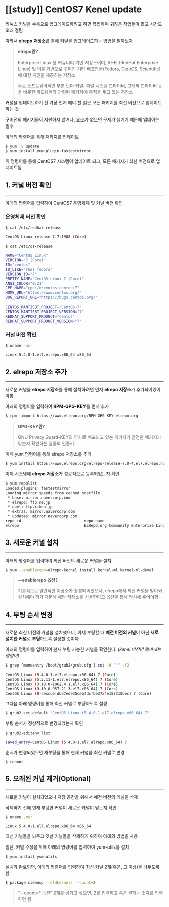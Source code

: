 [[study]]
CentOS7 Kenel update
=======================================

리눅스 커널을 수동으로 업그레이드하려고 하면 복잡하며 귀찮은 작업들이 많고 시간도 오래 걸림

따라서 **elrepo** **저장소**를 통해 커널을 업그레이드하는 방법을 알아보자

> **elrepo란?**
>
> Enterprise Linux 용 커뮤니티 기반 저장소이며, RHEL(RedHat Enterprise Linux) 및 이를 기반으로 꾸며진 기타 배포판들(Fedora, CentOS, Scientific)에 대한 지원을 제공하는 저장소  
 > 
> 주로 소프트웨어적인 부분 보다 커널, 파일 시스템 드라이버, 그래픽 드라이버 등을 비롯한 하드웨어와 관련된 패키지에 중점을 두고 있는 저장소

커널을 업데이트하기 전 가장 먼저 해야 할 일은 모든 패키지를 최신 버전으로 업데이트하는 것

구버전의 패키지들이 지원하지 않거나, 요소가 없으면 문제가 생기기 때문에 업데이는 필수

아래의 명령어를 통해 패키지를 업데이트

```bash
$ yum -y update
$ yum install yum-plugin-fastestmirror
```

위 명령어를 통해 CentOS7 시스템이 업데이트 되고, 모든 패키지가 최신 버전으로 업데이트됨

## 1. 커널 버전 확인
-----------------------

아래의 명령어를 입력하여 CentOS7 운영체제 및 커널 버전 확인

### 운영체제 버전 확인
```bash
$ cat /etc/redhat-release

CentOS Linux release 7.7.1908 (Core)
```

```bash
$ cat /etc/os-release
 
NAME="CentOS Linux"
VERSION="7 (Core)"
ID="centos"
ID_LIKE="rhel fedora"
VERSION_ID="7"
PRETTY_NAME="CentOS Linux 7 (Core)"
ANSI_COLOR="0;31"
CPE_NAME="cpe:/o:centos:centos:7"
HOME_URL="https://www.centos.org/"
BUG_REPORT_URL="https://bugs.centos.org/"
 
CENTOS_MANTISBT_PROJECT="CentOS-7"
CENTOS_MANTISBT_PROJECT_VERSION="7"
REDHAT_SUPPORT_PRODUCT="centos"
REDHAT_SUPPORT_PRODUCT_VERSION="7"
```


### 커널 버전 확인
```bash
$ uname -msr

Linux 5.4.0-1.el7.elrepo.x86_64 x86_64
```


## 2. elrepo 저장소 추가
------------------------------------------
새로운 커널을 **elrepo 저장소**를 통해 설치하려면 먼저 **elrepo 저장소**가 추가되어있어야함

아래의 명령어를 입력하여 **RPM-GPG-KEY**를 먼저 추가
```bash
$ rpm —import https://www.elrepo.org/RPM-GPG-KEY-elrepo.org
```
> **GPG-KEY란?**
>
> GNU Privacy Guard-KEY의 약자로 배포되고 있는 패키지가 안전한 패키지가 맞는지 확인하는 일종의 인증키

이제 yum 명령어를 통해 elrepo 저장소를 추가

```bash
$ yum install https://www.elrepo.org/elrepo-release-7.0-4.el7.elrepo.noarch.rpm
```

이제 시스템에 **elrepo 저장소**가 성공적으로 등록되었는지 확인

```bash
$ yum repolist
Loaded plugins: fastestmirror
Loading mirror speeds from cached hostfile
 * base: mirror.navercorp.com
 * elrepo: ftp.ne.jp
 * epel: ftp.riken.jp
 * extras: mirror.navercorp.com
 * updates: mirror.navercorp.com
repo id                            repo name                                                              status                                   base/7/x86_64                      CentOS-7 - Base                                                        10,072      
elrepo                             ELRepo.org Community Enterprise Linux Repository - el7                    150           epel/x86_64                        Extra Packages for Enterprise Linux 7 - x86_64                         13,758        extras/7/x86_64                    CentOS-7 - Extras                                                         512    updates/7/x86_64                   CentOS-7 - Updates                                                      4,135       repolist: 28,627
```


## 3. 새로운 커널 설치
-----------------------
아래의 명령어를 입력하여 최신 버전의 새로운 커널을 설치
```bash
$ yum --enablerepo=elrepo-kernel install kernel-ml kernel-ml-devel
```
> **--enablerepo 옵션?**
>
> 기본적으로 일반적인 저장소가 활성되어있으나, elrepo에서 최신 커널을 받아와 설치해야 하기 때문에 해당 저장소를 사용한다고 옵션을 통해 명시해 주어야함




## 4. 부팅 순서 변경
---------------------
새로운 최신 버전의 커널을 설치했으니, 이제 부팅할 때 **예전 버전의 커널**이 아닌 **새로 설치한 커널**로 **부팅**하도록 설정할 것이다.

아래의 명령어를 입력하여 현재 부팅 가능한 커널을 확인한다. *(kenel 버전만 뽑아내는 명령어)*

```bash
$ grep ^menuentry /boot/grub2/grub.cfg | cut -d "'" -f2
 
CentOS Linux (5.4.0-1.el7.elrepo.x86_64) 7 (Core)
CentOS Linux (5.3.11-1.el7.elrepo.x86_64) 7 (Core)
CentOS Linux (3.10.0-1062.4.1.el7.x86_64) 7 (Core)
CentOS Linux (3.10.0-957.21.3.el7.x86_64) 7 (Core)
CentOS Linux (0-rescue-db37ede35ceb4dcfbe37a4e157315bec) 7 (Core)

```

그다음 아래 명령어를 통해 최신 커널로 부팅하도록 설정

```bash
$ grub2-set-default "CentOS Linux (5.4.0-1.el7.elrepo.x86_64) 7"
```

부팅 순서가 정상적으로 변경되었는지 확인

```bash
$ grub2-editenv list

saved_entry=CentOS Linux (5.4.0-1.el7.elrepo.x86_64) 7
```

순서가 변경되었으면 재부팅을 통해 현재 커널을 최신 커널로 변경

```bash
$ reboot
```


## 5. 오래된 커널 제거(Optional)
---------------------------------------------
새로운 커널이 설치되었으니 저장 공간을 위해서 예전 버전의 커널을 삭제

삭제하기 전에 현재 부팅한 커널이 새로운 커널이 맞는지 확인

```bash
$ uname -msr

Linux 5.4.0-1.el7.elrepo.x86_64 x86_64
```

최신 커널들을 놔두고 옛날 커널들을 삭제하기 위하여 아래의 방법을 사용

일단, 커널 수정을 위해 아래의 명령어를 입력하여 yum-utils를 설치

```bash
$ yum install yum-utils
```

설치가 완료되면, 아래의 명령어를 입력하여 최신 커널 2개(혹은, 그 이상)을 놔두도록 함

```bash
$ package-cleanup --oldkernels --count=2
```
> "--count=* 옵션"
> 2개를 남기고 싶으면, 2를 입력하고 혹은 원하는 숫자를 입력하면 됨
